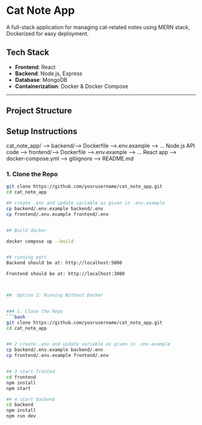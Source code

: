 #  Cat Note App

A full-stack application for managing cat-related notes using MERN stack, Dockerized for easy deployment.

##  Tech Stack

- **Frontend**: React
- **Backend**: Node.js, Express
- **Database**: MongoDB
- **Containerization**: Docker & Docker Compose

---

##  Project Structure

##  Setup Instructions
cat_note_app/ --> backend/--> Dockerfile
                          -->.env.example
                          --> ... Node.js API code
             --> frontend/--> Dockerfile
                          -->.env.example
                          --> ... React app
             --> docker-compose.yml
             --> gitiignore
             --> README.md


### 1. Clone the Repo
```bash
git clone https://github.com/yourusername/cat_note_app.git
cd cat_note_app

## create .env and update variable as given in .env.example
cp backend/.env.example backend/.env
cp frontend/.env.example frontend/.env


## Build docker

docker compose up --build


## running port
Backend should be at: http://localhost:5000

Frontend should be at: http://localhost:3000



##  Option 2: Running Without Docker 


### 1. Clone the Repo
```bash
git clone https://github.com/yourusername/cat_note_app.git
cd cat_note_app


## 2 create .env and update variable as given in .env.example
cp backend/.env.example backend/.env
cp frontend/.env.example frontend/.env


## 3 start fronted
cd frontend
npm install
npm start

## 4 start backend
cd backend
npm install
npm run dev
